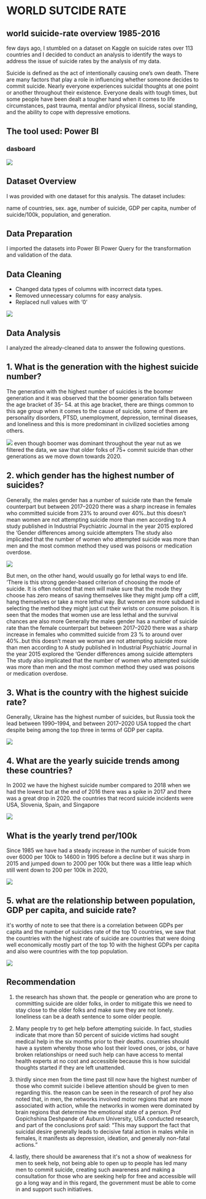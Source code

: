 # WORLD SUTCIDE RATE

## world suicide-rate overview 1985-2016

few days ago, I stumbled on a dataset on Kaggle on suicide rates over 113 countries and I decided to conduct an analysis to identify the ways to address the issue of suicide rates by the analysis of my data.

Suicide is defined as the act of intentionally causing one’s own death. There are many factors that play a role in influencing whether someone decides to commit suicide. Nearly everyone experiences suicidal thoughts at one point or another throughout their existence. Everyone deals with tough times, but some people have been dealt a tougher hand when it comes to life circumstances, past trauma, mental and/or physical illness, social standing, and the ability to cope with depressive emotions.

## The tool used: Power BI
### dasboard
![](https://github.com/chefgene/world-sucide-rate-overview-1985-2016/blob/main/dashboard.PNG)

## Dataset Overview
I was provided with one dataset for this analysis. The dataset includes:

name of countries, sex. age, number of suicide, GDP per capita, number of suicide/100k, population, and generation.

## Data Preparation
I imported the datasets into Power BI Power Query for the transformation and validation of the data.

## Data Cleaning
* Changed data types of columns with incorrect data types.
* Removed unnecessary columns for easy analysis.
* Replaced null values with ‘0’


![](https://github.com/chefgene/world-sucide-rate-overview-1985-2016/blob/main/wiki_img/su1.PNG)

## Data Analysis
I analyzed the already-cleaned data to answer the following questions.

## 1. What is the generation with the highest suicide number?

The generation with the highest number of suicides is the boomer generation and it was observed that the boomer generation falls between the age bracket of 35- 54. at this age bracket, there are things common to this age group when it comes to the cause of suicide, some of them are personality disorders, PTSD, unemployment, depression, terminal diseases, and loneliness and this is more predominant in civilized societies among others.

![](https://github.com/chefgene/world-sucide-rate-overview-1985-2016/blob/main/su%20gene.PNG)
even though boomer was dominant throughout the year nut as we filtered the data, we saw that older folks of 75+ commit suicide than other generations as we move down towards 2020.

## 2. which gender has the highest number of suicides?
Generally, the males gender has a number of suicide rate than the female counterpart but between 2017–2020 there was a sharp increase in females who committed suicide from 23% to around over 40%..but this doesn’t mean women are not attempting suicide more than men according to A study published in Industrial Psychiatric Journal in the year 2015 explored the ‘Gender differences among suicide attempters The study also implicated that the number of women who attempted suicide was more than men and the most common method they used was poisons or medication overdose.

![](https://github.com/chefgene/world-sucide-rate-overview-1985-2016/blob/main/wiki_img/SU%20SEX.PNG)

But men, on the other hand, would usually go for lethal ways to end life. ‘There is this strong gender-based criterion of choosing the mode of suicide. It is often noticed that men will make sure that the mode they choose has zero means of saving themselves like they might jump off a cliff, hang themselves or take a more lethal way. But women are more subdued in selecting the method they might just cut their wrists or consume poison. It is seen that the modes that women use are less lethal and the survival chances are also more Generally the males gender has a number of suicide rate than the female counterpart but between 2017–2020 there was a sharp increase in females who committed suicide from 23 % to around over 40%..but this doesn’t mean we woman are not attempting suicide more than men according to A study published in Industrial Psychiatric Journal in the year 2015 explored the ‘Gender differences among suicide attempters The study also implicated that the number of women who attempted suicide was more than men and the most common method they used was poisons or medication overdose.

## 3. What is the country with the highest suicide rate?

Generally, Ukraine has the highest number of suicides, but Russia took the lead between 1990–1994, and between 2017–2020 USA topped the chart despite being among the top three in terms of GDP per capita.

![](https://github.com/chefgene/world-sucide-rate-overview-1985-2016/blob/main/wiki_img/trend.PNG)

## 4. What are the yearly suicide trends among these countries?
In 2002 we have the highest suicide number compared to 2018 when we had the lowest but at the end of 2016 there was a spike in 2017 and there was a great drop in 2020. the countries that record suicide incidents were USA, Slovenia, Spain, and Singapore

![](https://github.com/chefgene/world-sucide-rate-overview-1985-2016/blob/main/wiki_img/sy%20y.PNG)

## What is the yearly trend per/100k
Since 1985 we have had a steady increase in the number of suicide from over 6000 per 100k to 14600 in 1995 before a decline but it was sharp in 2015 and jumped down to 2000 per 100k but there was a little leap which still went down to 200 per 100k in 2020,

![](https://github.com/chefgene/world-sucide-rate-overview-1985-2016/blob/main/wiki_img/SU%20YEAR.PNG)

## 5. what are the relationship between population, GDP per capita, and suicide rate?

it's worthy of note to see that there is a correlation between GDPs per capita and the number of suicides rate of the top 10 countries, we saw that the countries with the highest rate of suicide are countries that were doing well economically mostly part of the top 10 with the highest GDPs per capita and also were countries with the top population.

![](https://github.com/chefgene/world-sucide-rate-overview-1985-2016/blob/main/wiki_img/su%20relationship.PNG)


## Recommendation
1. the research has shown that. the people or generation who are prone to committing suicide are older folks, in order to mitigate this we need to stay close to the older folks and make sure they are not lonely. loneliness can be a death sentence to some older people.
2. Many people try to get help before attempting suicide. In fact, studies indicate that more than 50 percent of suicide victims had sought medical help in the six months prior to their deaths. countries should have a system whereby those who lost their loved ones, or jobs, or have broken relationships or need such help can have access to mental health experts at no cost and accessible because this is how suicidal thoughts started if they are left unattended.
3. thirdly since men from the time past till now have the highest number of those who commit suicide i believe attention should be given to men regarding this. the reason can be seen in the research of prof hey also noted that, in men, the networks involved motor regions that are more associated with action, while the networks in women were dominated by brain regions that determine the emotional state of a person.
Prof Gopichshina Deshpande of Auburn University, USA conducted research, and part of the conclusions prof said: “This may support the fact that suicidal desire generally leads to decisive fatal action in males while in females, it manifests as depression, ideation, and generally non-fatal actions.”

4. lastly, there should be awareness that it's not a show of weakness for men to seek help, not being able to open up to people has led many men to commit suicide, creating such awareness and making a consultation for those who are seeking help for free and accessible will go a long way and in this regard, the government must be able to come in and support such initiatives.


















